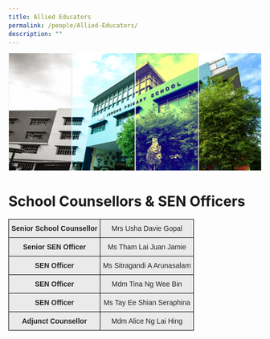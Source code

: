 ```yaml
---
title: Allied Educators
permalink: /people/Allied-Educators/
description: ""
---
```

![](/images/Banner.png)

School Counsellors &amp; SEN Officers
================


<style type="text/css">
.tg  {border-collapse:collapse;border-spacing:0;}
.tg td{border-color:black;border-style:solid;border-width:1px;font-family:Arial, sans-serif;font-size:14px;
  overflow:hidden;padding:10px 5px;word-break:normal;}
.tg th{border-color:black;border-style:solid;border-width:1px;font-family:Arial, sans-serif;font-size:14px;
  font-weight:normal;overflow:hidden;padding:10px 5px;word-break:normal;}
.tg .tg-n4qt{background-color:#EAEAEA;color:#222;font-weight:bold;text-align:center;vertical-align:top}
.tg .tg-ii8k{background-color:#EAEAEA;color:#222;text-align:center;vertical-align:top}
.tg .tg-j0e3{background-color:#EAEAEA;color:#222;font-weight:bold;text-align:center;vertical-align:middle}
.tg .tg-ku5w{background-color:#EAEAEA;color:#222;text-align:center;vertical-align:middle}
</style>
<table class="tg">
<thead>
  <tr>
    <th class="tg-n4qt">Senior School Counsellor</th>
    <th class="tg-ii8k">Mrs Usha Davie Gopal</th>
  </tr>
</thead>
<tbody>
    <tr>
    <td class="tg-j0e3"><span style="color:#222;background-color:#EAEAEA"> </span>Senior SEN Officer   </td>
    <td class="tg-ii8k"><span style="color:#222;background-color:#EAEAEA"> Ms Tham Lai Juan Jamie</span></td>
  </tr>
  <tr>
    <td class="tg-n4qt"> SEN Officer</td>
    <td class="tg-ii8k">Ms Sitragandi A Arunasalam</td>
  </tr>
	<tr>
    <td class="tg-n4qt"> SEN Officer</td>
    <td class="tg-ii8k">Mdm Tina Ng Wee Bin</td>
  </tr>
  <tr>
    <td class="tg-n4qt">SEN Officer</td>
    <td class="tg-ii8k"> Ms Tay Ee Shian Seraphina</td>
  </tr>
	  <tr>
    <td class="tg-n4qt">Adjunct Counsellor</td>
    <td class="tg-ii8k"> Mdm Alice Ng Lai Hing</td>
  </tr>
</tbody>
</table>